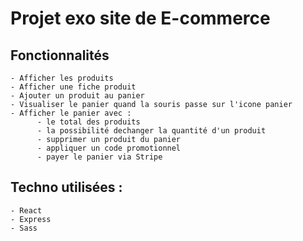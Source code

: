 # Projet exo site de E-commerce 

## Fonctionnalités 

    - Afficher les produits 
    - Afficher une fiche produit
    - Ajouter un produit au panier
    - Visualiser le panier quand la souris passe sur l'icone panier
    - Afficher le panier avec : 
          - le total des produits
          - la possibilité dechanger la quantité d'un produit
          - supprimer un produit du panier 
          - appliquer un code promotionnel
          - payer le panier via Stripe


## Techno utilisées : 

    - React 
    - Express 
    - Sass

